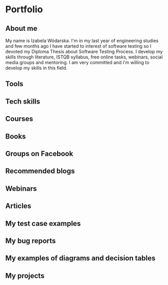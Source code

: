 # Portfolio

<h2>About me</h2>
My name is Izabela Wódarska. I'm in my last year of engineering studies and few months ago I have started to interest of software testing so I devoted my Diploma Thesis about Software Testing Process. I develop my skills through literature, ISTQB syllabus, free online tasks, webinars, social media groups and mentoring. I am very committed and i'm willing to develop my skills in this field.

<h2>Tools</h2>

<h2>Tech skills</h2>

<h2>Courses</h2>

<h2>Books</h2>

<h2>Groups on Facebook</h2>

<h2>Recommended blogs</h2>

<h2>Webinars</h2>

<h2>Articles</h2>

<h2>My test case examples</h2>

<h2>My bug reports</h2>

<h2>My examples of diagrams and decision tables</h2>

<h2>My projects</h2>

